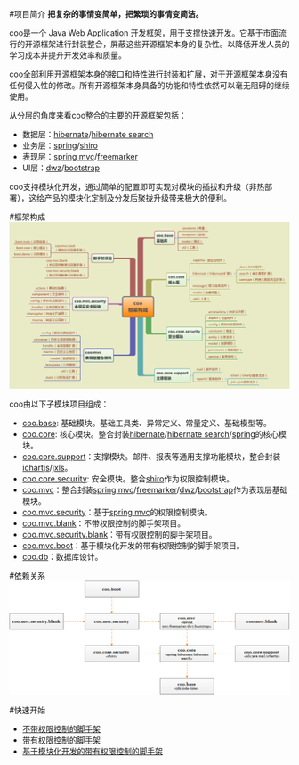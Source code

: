 #项目简介
**把复杂的事情变简单，把繁琐的事情变简洁。**

coo是一个 Java Web Application 开发框架，用于支撑快速开发。它基于市面流行的开源框架进行封装整合，屏蔽这些开源框架本身的复杂性。以降低开发人员的学习成本并提升开发效率和质量。

coo全部利用开源框架本身的接口和特性进行封装和扩展，对于开源框架本身没有任何侵入性的修改。所有开源框架本身具备的功能和特性依然可以毫无阻碍的继续使用。

从分层的角度来看coo整合的主要的开源框架包括：
* 数据层：[hibernate][]/[hibernate search][]
* 业务层：[spring][]/[shiro][]
* 表现层：[spring mvc][]/[freemarker][]
* UI层：[dwz][]/[bootstrap][]

coo支持模块化开发，通过简单的配置即可实现对模块的插拔和升级（非热部署），这给产品的模块化定制及分发后聚拢升级带来极大的便利。

#框架构成
![框架构成](框架构成.png)

coo由以下子模块项目组成：
* [coo.base](coo.base): 基础模块。基础工具类、异常定义、常量定义、基础模型等。
* [coo.core](coo.core): 核心模块。整合封装[hibernate][]/[hibernate search][]/[spring][]的核心模块。
* [coo.core.support](coo.core.support)：支撑模块。邮件、报表等通用支撑功能模块，整合封装[ichartjs][]/[jxls][]。
* [coo.core.security](coo.core.security): 安全模块。整合[shiro][]作为权限控制模块。
* [coo.mvc](coo.mvc)：整合封装[spring mvc][]/[freemarker][]/[dwz][]/[bootstrap][]作为表现层基础模块。
* [coo.mvc.security](coo.mvc.security)：基于[spring mvc][]的权限控制模块。
* [coo.mvc.blank](coo.mvc.blank)：不带权限控制的脚手架项目。
* [coo.mvc.security.blank](coo.mvc.security.blank)：带有权限控制的脚手架项目。
* [coo.mvc.boot](coo.mvc.boot)：基于模块化开发的带有权限控制的脚手架项目。
* [coo.db](coo.db)：数据库设计。

#依赖关系
![依赖关系](依赖关系.png)

#快速开始
* [不带权限控制的脚手架](coo.struts.blank)
* [带有权限控制的脚手架](coo.struts.security.blank)
* [基于模块化开发的带有权限控制的脚手架](coo.mvc.boot)
	
[hibernate]: http://hibernate.org/
[hibernate search]: http://hibernate.org/search/
[spring]: http://projects.spring.io/spring-framework/
[shiro]: http://shiro.apache.org/
[spring mvc]: http://projects.spring.io/spring-framework/
[freemarker]: http://freemarker.org/
[dwz]: http://j-ui.com/
[bootstrap]: http://getbootstrap.com/
[ichartjs]: http://www.ichartjs.com/
[jxls]: http://jxls.sourceforge.net/